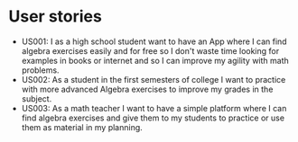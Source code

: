 # User stories
+ US001: I as a high school student want to have an App where I can find algebra exercises easily and for free so I don't waste time looking for examples in books or internet and so I can improve my agility with math problems.
+ US002: As a student in the first semesters of college I want to practice with more advanced Algebra exercises to improve my grades in the subject.
+ US003: As a math teacher I want to have a simple platform where I can find algebra exercises and give them to my students to practice or use them as material in my planning. 
